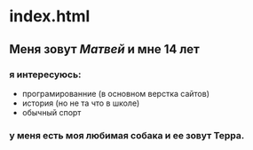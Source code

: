 # index.html
## Меня зовут *Матвей* и мне 14 лет
### я интересуюсь:
- програмированние (в основном верстка сайтов)
- история (но не та что в школе)
- обычный спорт 
### у меня есть моя любимая собака и ее зовут **Терра.**
